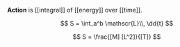 **Action** is [[integral]] of [[energy]] over [[time]].

$$
S = \int_a^b \mathscr{L}\\, \dd{t}
$$

$$
S = \frac{[M] [L^2]}{[T]}
$$